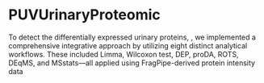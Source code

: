 # PUVUrinaryProteomic
To detect the differentially expressed urinary proteins, , we implemented a comprehensive integrative approach by utilizing eight distinct analytical workflows. These included Limma, Wilcoxon test, DEP, proDA, ROTS, DEqMS, and MSstats—all applied using FragPipe-derived protein intensity data
